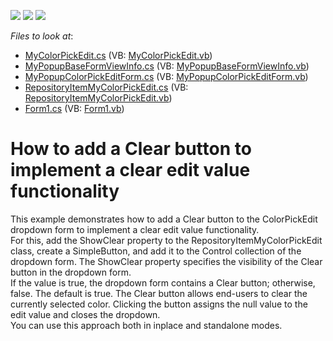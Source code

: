 <!-- default badges list -->
![](https://img.shields.io/endpoint?url=https://codecentral.devexpress.com/api/v1/VersionRange/128618728/13.1.4%2B)
[![](https://img.shields.io/badge/Open_in_DevExpress_Support_Center-FF7200?style=flat-square&logo=DevExpress&logoColor=white)](https://supportcenter.devexpress.com/ticket/details/E4943)
[![](https://img.shields.io/badge/📖_How_to_use_DevExpress_Examples-e9f6fc?style=flat-square)](https://docs.devexpress.com/GeneralInformation/403183)
<!-- default badges end -->
<!-- default file list -->
*Files to look at*:

* [MyColorPickEdit.cs](./CS/CustomColorPIckEdit/MyColorPickEdit.cs) (VB: [MyColorPickEdit.vb](./VB/CustomColorPIckEdit/MyColorPickEdit.vb))
* [MyPopupBaseFormViewInfo.cs](./CS/CustomColorPIckEdit/MyPopupBaseFormViewInfo.cs) (VB: [MyPopupBaseFormViewInfo.vb](./VB/CustomColorPIckEdit/MyPopupBaseFormViewInfo.vb))
* [MyPopupColorPickEditForm.cs](./CS/CustomColorPIckEdit/MyPopupColorPickEditForm.cs) (VB: [MyPopupColorPickEditForm.vb](./VB/CustomColorPIckEdit/MyPopupColorPickEditForm.vb))
* [RepositoryItemMyColorPickEdit.cs](./CS/CustomColorPIckEdit/RepositoryItemMyColorPickEdit.cs) (VB: [RepositoryItemMyColorPickEdit.vb](./VB/CustomColorPIckEdit/RepositoryItemMyColorPickEdit.vb))
* [Form1.cs](./CS/Form1.cs) (VB: [Form1.vb](./VB/Form1.vb))
<!-- default file list end -->
# How to add a Clear button to implement a clear edit value functionality


<p>This example demonstrates how to add a Clear button to the ColorPickEdit dropdown form to implement a clear edit value functionality.<br />
For this, add the ShowClear property to the RepositoryItemMyColorPickEdit class, create a SimpleButton, and add it to the Control collection of the dropdown form.  The ShowClear property specifies the visibility of the Clear button in the dropdown form. <br />
If the value is true, the dropdown form contains a Clear button; otherwise, false. The default is true. The Clear button allows end-users to clear the currently selected color. Clicking the button assigns the null value to the edit value and closes the dropdown. <br />
You can use this approach both in inplace and standalone modes.</p>

<br/>


